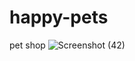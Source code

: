 # happy-pets
pet shop
![Screenshot (42)](https://user-images.githubusercontent.com/115874189/226108427-5bedce6d-5b9c-488b-9560-99ff9ad752fd.png)
